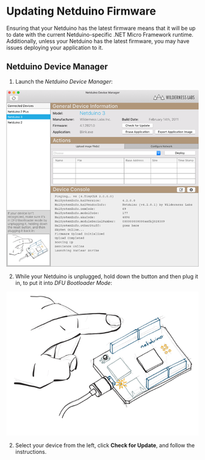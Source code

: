 # Updating Netduino Firmware

Ensuring that your Netduino has the latest firmware means that it will be up to date with the current Netduino-specific .NET Micro Framework runtime. Additionally, unless your Netduino has the latest firmware, you may have issues deploying your application to it.

## Netduino Device Manager

1. Launch the _Netduino Device Manager_:

![](Netduino_Device_Manager-File_Upload_View.png)

2. While your Netduino is unplugged, hold down the button and then plug it in, to put it into _DFU Bootloader Mode_:

![](EnteringBootMode.gif)

2. Select your device from the left, click **Check for Update**, and follow the instructions.